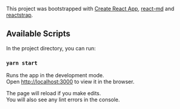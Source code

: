 This project was bootstrapped with [Create React App](https://github.com/facebook/create-react-app), [react-md](https://github.com/mlaursen/react-md) and [reactstrap](https://github.com/reactstrap/reactstrap).

## Available Scripts

In the project directory, you can run:

### `yarn start`

Runs the app in the development mode.<br />
Open [http://localhost:3000](http://localhost:3000) to view it in the browser.

The page will reload if you make edits.<br />
You will also see any lint errors in the console.